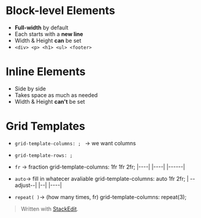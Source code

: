 # Block-level Elements

* **Full-width** by default
* Each starts with a **new line**
* Width & Height **can** be set
*  ```<div> <p> <h1> <ul> <footer>```


# Inline Elements
* Side by side
* Takes space as much as needed
* Width & Height **can't** be set

# Grid Templates
* ``grid-template-columns: ; `` → we want columns
* ``grid-template-rows: ;``

* ``fr`` → fraction
	grid-template-columns: 1fr 1fr 2fr;
	|----| |----| |------|
	
* ``auto``→ fill in whatecer avaliable
	grid-template-columns: auto 1fr 2fr;
	| --adjust--| |--| |----|

* ``repeat( )``→ (how many times, fr)
grid-template-columns: repeat(3); 
	

> Written with [StackEdit](https://stackedit.io/).
<!--stackedit_data:
eyJoaXN0b3J5IjpbLTQzNjU0MjY4NCwtMTE5MDIwMTc2MCwtOT
M1MTY3MzAyLC0xMDM2MDkxOTcwLC0zMDc0OTgzNDVdfQ==
-->